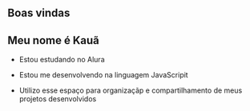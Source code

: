 ## Boas vindas

Meu nome é Kauã
-
- Estou estudando no Alura

- Estou me desenvolvendo na linguagem JavaScripit

- Utilizo esse espaço para organizaçãp e compartilhamento de meus projetos desenvolvidos
